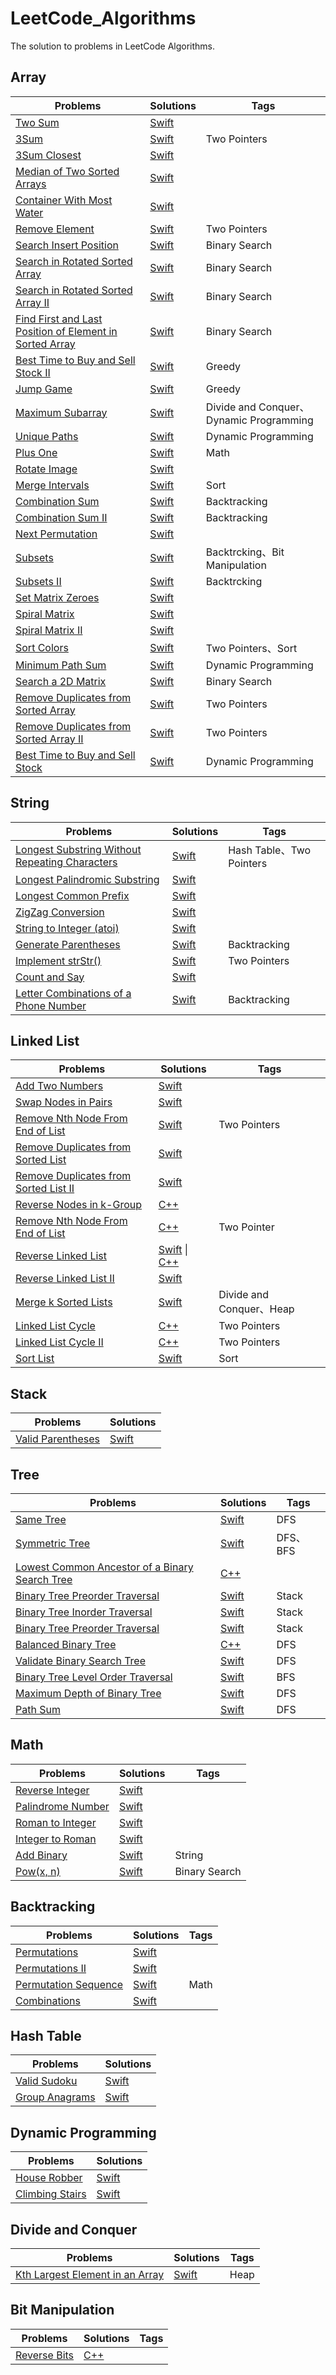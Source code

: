 # LeetCode_Algorithms
The solution to problems in LeetCode Algorithms.

## Array

Problems  | Solutions | Tags
------------- | ------------- | -------------
[Two Sum](https://leetcode.com/problems/two-sum/description/) | [Swift](https://github.com/ShawnFoo/LeetCode_Algorithms/blob/master/Swift/Two_Sum.playground/Contents.swift)
[3Sum](https://leetcode.com/problems/3sum/description/) | [Swift](https://github.com/ShawnFoo/LeetCode_Algorithms/blob/master/Swift/3Sum.playground/Contents.swift) | Two Pointers
[3Sum Closest](https://leetcode.com/problems/3sum-closest/description/) | [Swift](https://github.com/ShawnFoo/LeetCode_Algorithms/blob/master/Swift/3Sum_Closest.playground/Contents.swift)
[Median of Two Sorted Arrays](https://leetcode.com/problems/median-of-two-sorted-arrays/description/)  | [Swift](https://github.com/ShawnFoo/LeetCode_Algorithms/blob/master/Swift/Median_of_Two_Sorted_Arrays.playground/Contents.swift)
[Container With Most Water](https://leetcode.com/problems/container-with-most-water/description/) | [Swift](https://github.com/ShawnFoo/LeetCode_Algorithms/blob/master/Swift/Container_With_Most_Water.playground/Contents.swift)
[Remove Element](https://leetcode.com/problems/remove-element/description/) | [Swift](https://github.com/ShawnFoo/LeetCode_Algorithms/blob/master/Swift/Remove_Element.playground/Contents.swift) | Two Pointers
[Search Insert Position](https://leetcode.com/problems/search-insert-position/description/) | [Swift](https://github.com/ShawnFoo/LeetCode_Algorithms/blob/master/Swift/Search_Insert_Position.playground/Contents.swift) | Binary Search
[Search in Rotated Sorted Array](https://leetcode.com/problems/search-in-rotated-sorted-array/description/) | [Swift](https://github.com/ShawnFoo/LeetCode_Algorithms/blob/master/Swift/Search_in_Rotated_Sorted_Array.playground/Contents.swift) | Binary Search
[Search in Rotated Sorted Array II](https://leetcode.com/problems/search-in-rotated-sorted-array/description/) | [Swift](https://github.com/ShawnFoo/LeetCode_Algorithms/blob/master/Swift/Search_in_Rotated_Sorted_Array_II.playground/Contents.swift) | Binary Search
[Find First and Last Position of Element in Sorted Array](https://leetcode.com/problems/find-first-and-last-position-of-element-in-sorted-array/description/) | [Swift](https://github.com/ShawnFoo/LeetCode_Algorithms/blob/master/Swift/Find_First_and_Last_Position_of_Element_in_Sorted_Array.playground/Contents.swift) | Binary Search
[Best Time to Buy and Sell Stock II](https://leetcode.com/problems/best-time-to-buy-and-sell-stock-ii/description/) | [Swift](https://github.com/ShawnFoo/LeetCode_Algorithms/blob/master/Swift/Best_Time_to_Buy_and_Sell_Stock_II.playground/Contents.swift) | Greedy
[Jump Game](https://leetcode.com/problems/jump-game/description/) | [Swift](https://github.com/ShawnFoo/LeetCode_Algorithms/blob/master/Swift/Jump_Game.playground/Contents.swift) | Greedy
[Maximum Subarray](https://leetcode.com/problems/maximum-subarray/description/) | [Swift](https://github.com/ShawnFoo/LeetCode_Algorithms/blob/master/Swift/Maximum_Subarray.playground/Contents.swift) | Divide and Conquer、Dynamic Programming
[Unique Paths](https://leetcode.com/problems/unique-paths/description/) | [Swift](https://github.com/ShawnFoo/LeetCode_Algorithms/blob/master/Swift/Unique_Paths.playground/Contents.swift) | Dynamic Programming
[Plus One](https://leetcode.com/problems/plus-one/description/) | [Swift](https://github.com/ShawnFoo/LeetCode_Algorithms/blob/master/Swift/Plus_One.playground/Contents.swift) | Math
[Rotate Image](https://leetcode.com/problems/rotate-image/description/) | [Swift](https://github.com/ShawnFoo/LeetCode_Algorithms/blob/master/Swift/Rotate_Image.playground/Contents.swift)
[Merge Intervals](https://leetcode.com/problems/merge-intervals/description/) | [Swift](https://github.com/ShawnFoo/LeetCode_Algorithms/blob/master/Swift/Merge_Intervals.playground/Contents.swift) | Sort
[Combination Sum](https://leetcode.com/problems/combination-sum/description/) | [Swift](https://github.com/ShawnFoo/LeetCode_Algorithms/blob/master/Swift/Combination_Sum.playground/Contents.swift) | Backtracking
[Combination Sum II](https://leetcode.com/problems/combination-sum-ii/description/) | [Swift](https://github.com/ShawnFoo/LeetCode_Algorithms/blob/master/Swift/Combination_Sum_II.playground/Contents.swift) | Backtracking
[Next Permutation](https://leetcode.com/problems/next-permutation/description/) | [Swift](https://github.com/ShawnFoo/LeetCode_Algorithms/blob/master/Swift/Next_Permutation.playground/Contents.swift)
[Subsets](https://leetcode.com/problems/subsets/description/) | [Swift](https://github.com/ShawnFoo/LeetCode_Algorithms/blob/master/Swift/Subsets.playground/Contents.swift) | Backtrcking、Bit Manipulation
[Subsets II](https://leetcode.com/problems/subsets-ii/description/) | [Swift](https://github.com/ShawnFoo/LeetCode_Algorithms/blob/master/Swift/Subsets_II.playground/Contents.swift) | Backtrcking
[Set Matrix Zeroes](https://leetcode.com/problems/set-matrix-zeroes/description/) | [Swift](https://github.com/ShawnFoo/LeetCode_Algorithms/blob/master/Swift/Set_Matrix_Zeroes.playground/Contents.swift)
[Spiral Matrix](https://leetcode.com/problems/spiral-matrix/description/) | [Swift](https://github.com/ShawnFoo/LeetCode_Algorithms/blob/master/Swift/Spiral_Matrix.playground/Contents.swift)
[Spiral Matrix II](https://leetcode.com/problems/spiral-matrix-ii/description/) | [Swift](https://github.com/ShawnFoo/LeetCode_Algorithms/blob/master/Swift/Spiral_Matrix_II.playground/Contents.swift)
[Sort Colors](https://leetcode.com/problems/sort-colors/description/) | [Swift](https://github.com/ShawnFoo/LeetCode_Algorithms/blob/master/Swift/Sort_Colors.playground/Contents.swift) | Two Pointers、Sort
[Minimum Path Sum](https://leetcode.com/problems/minimum-path-sum/description/) | [Swift](https://github.com/ShawnFoo/LeetCode_Algorithms/blob/master/Swift/Minimum_Path_Sum.playground/Contents.swift) | Dynamic Programming
[Search a 2D Matrix](https://leetcode.com/problems/search-a-2d-matrix/description/) | [Swift](https://github.com/ShawnFoo/LeetCode_Algorithms/blob/master/Swift/Search_a_2D_Matrix.playground/Contents.swift) | Binary Search
[Remove Duplicates from Sorted Array](https://leetcode.com/problems/remove-duplicates-from-sorted-array/description/) | [Swift](https://github.com/ShawnFoo/LeetCode_Algorithms/blob/master/Swift/Remove_Duplicates_from_Sorted_Array.playground/Contents.swift) | Two Pointers
[Remove Duplicates from Sorted Array II](https://leetcode.com/problems/remove-duplicates-from-sorted-array-ii/description/) | [Swift](https://github.com/ShawnFoo/LeetCode_Algorithms/blob/master/Swift/Remove_Duplicates_from_Sorted_Array_II.playground/Contents.swift) | Two Pointers
[Best Time to Buy and Sell Stock](https://leetcode.com/problems/best-time-to-buy-and-sell-stock/description/) | [Swift](https://github.com/ShawnFoo/LeetCode_Algorithms/blob/master/Swift/Best_Time_to_Buy_and_Sell_Stock.playground/Contents.swift) | Dynamic Programming

## String

Problems  | Solutions | Tags
------------- | ------------- | -------------
[Longest Substring Without Repeating Characters](https://leetcode.com/problems/longest-substring-without-repeating-characters/description/)  | [Swift](https://github.com/ShawnFoo/LeetCode_Algorithms/blob/master/Swift/Longest_Substring_Without_Repeating_Characters.playground/Contents.swift) | Hash Table、Two Pointers
[Longest Palindromic Substring](https://leetcode.com/problems/longest-palindromic-substring/description/) | [Swift](https://github.com/ShawnFoo/LeetCode_Algorithms/blob/master/Swift/Longest_Palindromic_Substring.playground/Contents.swift)
[Longest Common Prefix](https://leetcode.com/problems/longest-common-prefix/description/) | [Swift](https://github.com/ShawnFoo/LeetCode_Algorithms/blob/master/Swift/Longest_Common_Prefix.playground/Contents.swift)
[ZigZag Conversion](https://leetcode.com/problems/zigzag-conversion/description/) | [Swift](https://github.com/ShawnFoo/LeetCode_Algorithms/blob/master/Swift/ZigZag_Conversion.playground/Contents.swift)
[String to Integer (atoi)](https://leetcode.com/problems/string-to-integer-atoi/description/) | [Swift](https://github.com/ShawnFoo/LeetCode_Algorithms/blob/master/Swift/String_to_Integer(atoi).playground/Contents.swift)
[Generate Parentheses](https://leetcode.com/problems/generate-parentheses/description/) | [Swift](https://github.com/ShawnFoo/LeetCode_Algorithms/blob/master/Swift/Generate_Parentheses.playground/Contents.swift) | Backtracking
[Implement strStr()](https://leetcode.com/problems/implement-strstr/description/) | [Swift](https://github.com/ShawnFoo/LeetCode_Algorithms/blob/master/Swift/Implement_strStr().playground/Contents.swift) | Two Pointers
[Count and Say](https://leetcode.com/problems/count-and-say/) | [Swift](https://github.com/ShawnFoo/LeetCode_Algorithms/blob/master/Swift/Count_and_Say.playground/Contents.swift)
[Letter Combinations of a Phone Number](https://leetcode.com/problems/letter-combinations-of-a-phone-number/description/) | [Swift](https://github.com/ShawnFoo/LeetCode_Algorithms/blob/master/Swift/Letter_Combinations_of_a_Phone_Number.playground/Contents.swift) | Backtracking

## Linked List
Problems  | Solutions | Tags
------------- | ------------- | -------------
[Add Two Numbers](https://leetcode.com/problems/add-two-numbers/description/)  | [Swift](https://github.com/ShawnFoo/LeetCode_Algorithms/blob/master/Swift/Add_Two_Numbers.playground/Contents.swift)
[Swap Nodes in Pairs](https://leetcode.com/problems/swap-nodes-in-pairs/description/) | [Swift](https://github.com/ShawnFoo/LeetCode_Algorithms/blob/master/Swift/Swap_Nodes_in_Pairs.playground/Contents.swift)
[Remove Nth Node From End of List](https://leetcode.com/problems/remove-nth-node-from-end-of-list/description/) | [Swift](https://github.com/ShawnFoo/LeetCode_Algorithms/blob/master/Swift/Remove_Nth_Node_From_End_of_List.playground/Contents.swift) | Two Pointers
[Remove Duplicates from Sorted List](https://leetcode.com/problems/remove-duplicates-from-sorted-list/description/) | [Swift](https://github.com/ShawnFoo/LeetCode_Algorithms/blob/master/Swift/Remove_Duplicates_from_Sorted_List.playground/Contents.swift)
[Remove Duplicates from Sorted List II](https://leetcode.com/problems/remove-duplicates-from-sorted-list-ii/discuss/28339/My-Recursive-Java-Solution) | [Swift](https://github.com/ShawnFoo/LeetCode_Algorithms/blob/master/Swift/Remove_Duplicates_from_Sorted_List_II.playground/Contents.swift)
[Reverse Nodes in k-Group](https://leetcode.com/problems/reverse-nodes-in-k-group/description/) | [C++](https://github.com/ShawnFoo/LeetCode_Algorithms/blob/master/C%2B%2B/Reverse_Nodes_in_k-Group.cpp)
[Remove Nth Node From End of List](https://leetcode.com/problems/remove-nth-node-from-end-of-list/description/) | [C++](https://github.com/ShawnFoo/LeetCode_Algorithms/blob/master/C%2B%2B/Remove_Nth_Node_From_End_of_List.cpp) | Two Pointer
[Reverse Linked List](https://leetcode.com/problems/reverse-linked-list/description/) | [Swift](https://github.com/ShawnFoo/LeetCode_Algorithms/blob/master/Swift/Reverse_Linked_List.playground/Contents.swift) \| [C++](https://github.com/ShawnFoo/LeetCode_Algorithms/blob/master/C%2B%2B/Reverse_Linked_List.cpp)
[Reverse Linked List II](https://leetcode.com/problems/reverse-linked-list-ii/description/) | [Swift](https://github.com/ShawnFoo/LeetCode_Algorithms/blob/master/Swift/Reverse_Linked_List_II.playground/Contents.swift)
[Merge k Sorted Lists](https://leetcode.com/problems/merge-k-sorted-lists/description/) | [Swift](https://github.com/ShawnFoo/LeetCode_Algorithms/blob/master/Swift/Merge_k_Sorted_Lists.playground/Contents.swift) | Divide and Conquer、Heap
[Linked List Cycle](https://leetcode.com/problems/linked-list-cycle/description/) | [C++](https://github.com/ShawnFoo/LeetCode_Algorithms/blob/master/C%2B%2B/Linked_List_Cycle.cpp) | Two Pointers
[Linked List Cycle II](https://leetcode.com/problems/linked-list-cycle-ii/description/) | [C++](https://github.com/ShawnFoo/LeetCode_Algorithms/blob/master/C%2B%2B/Linked_List_Cycle_II.cpp) | Two Pointers
[Sort List](https://leetcode.com/problems/sort-list/description/) | [Swift](https://github.com/ShawnFoo/LeetCode_Algorithms/blob/master/Swift/Sort_List.playground/Contents.swift) | Sort

## Stack
Problems  | Solutions
------------- | -------------
[Valid Parentheses](https://leetcode.com/problems/valid-parentheses/description/) | [Swift](https://github.com/ShawnFoo/LeetCode_Algorithms/blob/master/Swift/Valid_Parentheses.playground/Contents.swift)

## Tree

Problems  | Solutions | Tags
------------- | ------------- | -------------
[Same Tree](https://leetcode.com/problems/same-tree/description/) | [Swift](https://github.com/ShawnFoo/LeetCode_Algorithms/blob/master/Swift/Same_Tree.playground/Contents.swift) | DFS
[Symmetric Tree](https://leetcode.com/problems/symmetric-tree/description/) | [Swift](https://github.com/ShawnFoo/LeetCode_Algorithms/blob/master/Swift/Symmetric_Tree.playground/Contents.swift) | DFS、BFS
[Lowest Common Ancestor of a Binary Search Tree](https://leetcode.com/problems/lowest-common-ancestor-of-a-binary-search-tree/description/) | [C++](https://github.com/ShawnFoo/LeetCode_Algorithms/blob/master/C%2B%2B/Lowest_Common_Ancestor_of_a_Binary_Search_Tree.cpp) 
[Binary Tree Preorder Traversal](https://leetcode.com/problems/binary-tree-preorder-traversal/description/) | [Swift](https://github.com/ShawnFoo/LeetCode_Algorithms/blob/master/Swift/Binary_Tree_Preorder_Traversal.playground/Contents.swift) | Stack
[Binary Tree Inorder Traversal](https://leetcode.com/problems/binary-tree-inorder-traversal/description/) | [Swift](https://github.com/ShawnFoo/LeetCode_Algorithms/blob/master/Swift/Binary_Tree_Inorder_Traversal.playground/Contents.swift) | Stack
[Binary Tree Preorder Traversal](https://leetcode.com/problems/binary-tree-preorder-traversal/description/) | [Swift](https://github.com/ShawnFoo/LeetCode_Algorithms/blob/master/Swift/Binary_Tree_Preorder_Traversal.playground/Contents.swift) | Stack
[Balanced Binary Tree](https://leetcode.com/problems/balanced-binary-tree/) | [C++](https://github.com/ShawnFoo/LeetCode_Algorithms/blob/master/C%2B%2B/Balanced%20Binary%20Tree.cpp) | DFS
[Validate Binary Search Tree](https://leetcode.com/problems/validate-binary-search-tree/description/) | [Swift](https://github.com/ShawnFoo/LeetCode_Algorithms/blob/master/Swift/Validate_Binary_Search_Tree.playground/Contents.swift) | DFS
[Binary Tree Level Order Traversal](https://leetcode.com/problems/binary-tree-level-order-traversal/description/) | [Swift](https://github.com/ShawnFoo/LeetCode_Algorithms/blob/master/Swift/Binary_Tree_Level_Order_Traversal.playground/Contents.swift) | BFS
[Maximum Depth of Binary Tree](https://leetcode.com/problems/maximum-depth-of-binary-tree/description/) | [Swift](https://github.com/ShawnFoo/LeetCode_Algorithms/blob/master/Swift/Maximum_Depth_of_Binary_Tree.playground/Contents.swift) | DFS
[Path Sum](https://leetcode.com/problems/path-sum/description/) | [Swift](https://github.com/ShawnFoo/LeetCode_Algorithms/blob/master/Swift/Path_Sum.playground/Contents.swift) | DFS

## Math

Problems  | Solutions | Tags
------------- | ------------- | -------------
[Reverse Integer](https://leetcode.com/problems/reverse-integer/description/)  | [Swift](https://github.com/ShawnFoo/LeetCode_Algorithms/blob/master/Swift/Reverse_Integer.playground/Contents.swift)
[Palindrome Number](https://leetcode.com/problems/palindrome-number/description/) | [Swift](https://github.com/ShawnFoo/LeetCode_Algorithms/blob/master/Swift/Palindrome_Number.playground/Contents.swift)
[Roman to Integer](https://leetcode.com/problems/roman-to-integer/description/) | [Swift](https://github.com/ShawnFoo/LeetCode_Algorithms/blob/master/Swift/Longest_Common_Prefix.playground/Contents.swift)
[Integer to Roman](https://leetcode.com/problems/integer-to-roman/description/) | [Swift](https://github.com/ShawnFoo/LeetCode_Algorithms/blob/master/Swift/Integer_to_Roman.playground/Contents.swift)
[Add Binary](https://leetcode.com/problems/add-binary/description/) | [Swift](https://github.com/ShawnFoo/LeetCode_Algorithms/blob/master/Swift/Add_Binary.playground/Contents.swift) | String
[Pow(x, n)](https://leetcode.com/problems/powx-n/description/) | [Swift](https://github.com/ShawnFoo/LeetCode_Algorithms/blob/master/Swift/Pow(x%2C%20n)%20.playground/Contents.swift) | Binary Search

## Backtracking

Problems | Solutions | Tags
------------- | ------------- | -------------
[Permutations](https://leetcode.com/problems/permutations/description/) | [Swift](https://github.com/ShawnFoo/LeetCode_Algorithms/blob/master/Swift/Permutations.playground/Contents.swift)
[Permutations II](https://leetcode.com/problems/permutations-ii/description/) | [Swift](https://github.com/ShawnFoo/LeetCode_Algorithms/blob/master/Swift/Permutations_II.playground/Contents.swift)
[Permutation Sequence](https://leetcode.com/problems/permutation-sequence/description/) | [Swift](https://github.com/ShawnFoo/LeetCode_Algorithms/blob/master/Swift/Permutation_Sequence.playground/Contents.swift) | Math
[Combinations](https://leetcode.com/problems/combinations/description/) | [Swift](https://github.com/ShawnFoo/LeetCode_Algorithms/blob/master/Swift/Combinations.playground/Contents.swift)

## Hash Table

Problems | Solutions
------------- | -------------
[Valid Sudoku](https://leetcode.com/problems/valid-sudoku/description/) | [Swift](https://github.com/ShawnFoo/LeetCode_Algorithms/blob/master/Swift/Valid_Sudoku.playground/Contents.swift)
[Group Anagrams](https://leetcode.com/problems/group-anagrams/description/) | [Swift](https://github.com/ShawnFoo/LeetCode_Algorithms/blob/master/Swift/Group_Anagrams.playground/Contents.swift)

## Dynamic Programming

Problems | Solutions
------------- | -------------
[House Robber](https://leetcode.com/problems/house-robber/description/) | [Swift](https://github.com/ShawnFoo/LeetCode_Algorithms/blob/master/Swift/House_Robber.playground/Contents.swift) 
[Climbing Stairs](https://leetcode.com/problems/climbing-stairs/description/) | [Swift](https://github.com/ShawnFoo/LeetCode_Algorithms/blob/master/Swift/Climbing_Stairs.playground/Contents.swift)

## Divide and Conquer

Problems | Solutions | Tags
------------- | ------------- | -------------
[Kth Largest Element in an Array](https://leetcode.com/problems/kth-largest-element-in-an-array/description/) | [Swift](https://github.com/ShawnFoo/LeetCode_Algorithms/blob/master/Swift/Kth_Largest_Element_in_an_Array.playground/Contents.swift) | Heap

## Bit Manipulation

Problems | Solutions | Tags
------------- | ------------- | -------------
[Reverse Bits](https://leetcode.com/problems/reverse-bits/description/) | [C++](https://github.com/ShawnFoo/LeetCode_Algorithms/blob/master/C%2B%2B/Reverse_Bits.cpp)